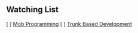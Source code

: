 ## Watching List

[ ] [Mob Programming](https://vimeo.com/241193517)
[ ] [Trunk Based Development](https://www.youtube.com/watch?v=lqRQYEHAtpk&t=310s)
